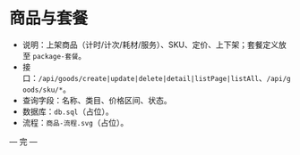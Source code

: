 # 商品与套餐

- 说明：上架商品（计时/计次/耗材/服务）、SKU、定价、上下架；套餐定义放至 `package-套餐`。
- 接口：`/api/goods/create|update|delete|detail|listPage|listAll`、`/api/goods/sku/*`。
- 查询字段：名称、类目、价格区间、状态。
- 数据库：`db.sql`（占位）。
- 流程：`商品-流程.svg`（占位）。

— 完 —